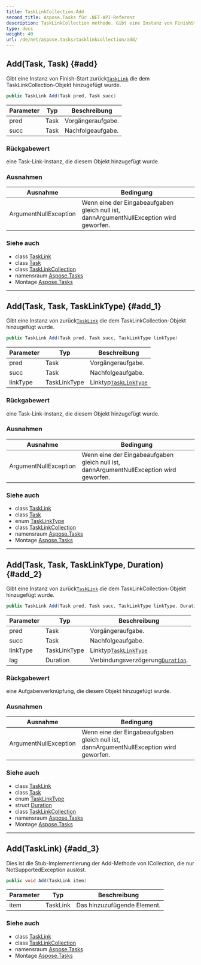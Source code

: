 ```yaml
---
title: TaskLinkCollection.Add
second_title: Aspose.Tasks für .NET-API-Referenz
description: TaskLinkCollection methode. Gibt eine Instanz von FinishStart zurückTaskLink die dem TaskLinkCollectionObjekt hinzugefügt wurde.
type: docs
weight: 40
url: /de/net/aspose.tasks/tasklinkcollection/add/
---
```

## Add(Task, Task) {#add}

Gibt eine Instanz von Finish-Start zurück[`TaskLink`](../../tasklink/) die dem TaskLinkCollection-Objekt hinzugefügt wurde.

```csharp
public TaskLink Add(Task pred, Task succ)
```

| Parameter | Typ | Beschreibung |
| --- | --- | --- |
| pred | Task | Vorgängeraufgabe. |
| succ | Task | Nachfolgeaufgabe. |

### Rückgabewert

eine Task-Link-Instanz, die diesem Objekt hinzugefügt wurde.

### Ausnahmen

| Ausnahme | Bedingung |
| --- | --- |
| ArgumentNullException | Wenn eine der Eingabeaufgaben gleich null ist, dannArgumentNullException wird geworfen. |

### Siehe auch

* class [TaskLink](../../tasklink/)
* class [Task](../../task/)
* class [TaskLinkCollection](../)
* namensraum [Aspose.Tasks](../../tasklinkcollection/)
* Montage [Aspose.Tasks](../../../)

---

## Add(Task, Task, TaskLinkType) {#add_1}

Gibt eine Instanz von zurück[`TaskLink`](../../tasklink/) die dem TaskLinkCollection-Objekt hinzugefügt wurde.

```csharp
public TaskLink Add(Task pred, Task succ, TaskLinkType linkType)
```

| Parameter | Typ | Beschreibung |
| --- | --- | --- |
| pred | Task | Vorgängeraufgabe. |
| succ | Task | Nachfolgeaufgabe. |
| linkType | TaskLinkType | Linktyp[`TaskLinkType`](../../tasklinktype/) |

### Rückgabewert

eine Task-Link-Instanz, die diesem Objekt hinzugefügt wurde.

### Ausnahmen

| Ausnahme | Bedingung |
| --- | --- |
| ArgumentNullException | Wenn eine der Eingabeaufgaben gleich null ist, dannArgumentNullException wird geworfen. |

### Siehe auch

* class [TaskLink](../../tasklink/)
* class [Task](../../task/)
* enum [TaskLinkType](../../tasklinktype/)
* class [TaskLinkCollection](../)
* namensraum [Aspose.Tasks](../../tasklinkcollection/)
* Montage [Aspose.Tasks](../../../)

---

## Add(Task, Task, TaskLinkType, Duration) {#add_2}

Gibt eine Instanz von zurück[`TaskLink`](../../tasklink/) die dem TaskLinkCollection-Objekt hinzugefügt wurde.

```csharp
public TaskLink Add(Task pred, Task succ, TaskLinkType linkType, Duration lag)
```

| Parameter | Typ | Beschreibung |
| --- | --- | --- |
| pred | Task | Vorgängeraufgabe. |
| succ | Task | Nachfolgeaufgabe. |
| linkType | TaskLinkType | Linktyp[`TaskLinkType`](../../tasklinktype/) |
| lag | Duration | Verbindungsverzögerung[`Duration`](../../duration/). |

### Rückgabewert

eine Aufgabenverknüpfung, die diesem Objekt hinzugefügt wurde.

### Ausnahmen

| Ausnahme | Bedingung |
| --- | --- |
| ArgumentNullException | Wenn eine der Eingabeaufgaben gleich null ist, dannArgumentNullException wird geworfen. |

### Siehe auch

* class [TaskLink](../../tasklink/)
* class [Task](../../task/)
* enum [TaskLinkType](../../tasklinktype/)
* struct [Duration](../../duration/)
* class [TaskLinkCollection](../)
* namensraum [Aspose.Tasks](../../tasklinkcollection/)
* Montage [Aspose.Tasks](../../../)

---

## Add(TaskLink) {#add_3}

Dies ist die Stub-Implementierung der Add-Methode von ICollection, die nur NotSupportedException auslöst.

```csharp
public void Add(TaskLink item)
```

| Parameter | Typ | Beschreibung |
| --- | --- | --- |
| item | TaskLink | Das hinzuzufügende Element. |

### Siehe auch

* class [TaskLink](../../tasklink/)
* class [TaskLinkCollection](../)
* namensraum [Aspose.Tasks](../../tasklinkcollection/)
* Montage [Aspose.Tasks](../../../)


